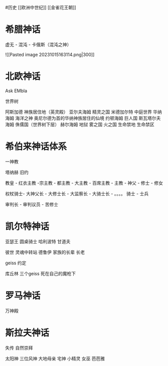 #历史 [[欧洲中世纪]] [[金雀花王朝]]
# 希腊神话
虚无 - 混沌 - 卡俄斯（混沌之神）

![[Pasted image 20231015163114.png|300]]

# 北欧神话
Ask EMbla

世界树

阿斯加德 神族居住地（英灵殿）
亚尔夫海姆 精灵之国
米德加尔特 中庭世界
华纳海姆 海洋之神 奥尼尔德为首的华纳神族居住的仙境
约顿海姆 巨人国
斯瓦塔尔夫海姆 侏儒国（世界树下层）
赫尔海姆 地狱
雾之国 火之国 生命禁地 生命禁区

# 希伯来神话体系
一神教

塔纳赫 旧约

教皇 - 红衣主教 -宗主教 - 都主教 - 大主教 - 百席主教 - 主教 - 神父 - 修士 - 修女

权杖骑士- 大神父长 - 大修士长 - 大监察长 - 大骑士长 - 。。。。 骑士 - 士兵

审判长 - 审判议员 - 苦修士

# 凯尔特神话

亚瑟王 圆桌骑士
哈利波特 甘道夫

彼世 灵魂中转站
德鲁伊 家族的长辈 长老

geiss 约定

库丘林 三个geiss 死在自己的魔枪下

# 罗马神话
万神殿

# 斯拉夫神话
失传
自然崇拜

太阳神
三位风神
大地母亲 宅神
小精灵
女巫 芭芭雅